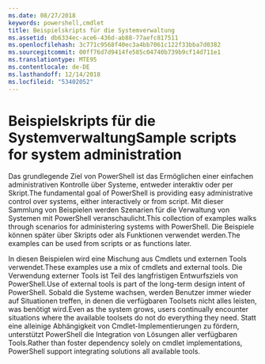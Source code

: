 ```yaml
---
ms.date: 08/27/2018
keywords: powershell,cmdlet
title: Beispielskripts für die Systemverwaltung
ms.assetid: db6334ec-ace6-436d-ab88-77aefc817511
ms.openlocfilehash: 3c771c9568f40ec3a4bb7061c122f33bba7d0382
ms.sourcegitcommit: 00ff76d7d9414fe585c04740b739b9cf14d711e1
ms.translationtype: MTE95
ms.contentlocale: de-DE
ms.lasthandoff: 12/14/2018
ms.locfileid: "53402052"
---
```

# <a name="sample-scripts-for-system-administration"></a><span data-ttu-id="348e8-103">Beispielskripts für die Systemverwaltung</span><span class="sxs-lookup"><span data-stu-id="348e8-103">Sample scripts for system administration</span></span>

<span data-ttu-id="348e8-104">Das grundlegende Ziel von PowerShell ist das Ermöglichen einer einfachen administrativen Kontrolle über Systeme, entweder interaktiv oder per Skript.</span><span class="sxs-lookup"><span data-stu-id="348e8-104">The fundamental goal of PowerShell is providing easy administrative control over systems, either interactively or from script.</span></span> <span data-ttu-id="348e8-105">Mit dieser Sammlung von Beispielen werden Szenarien für die Verwaltung von Systemen mit PowerShell veranschaulicht.</span><span class="sxs-lookup"><span data-stu-id="348e8-105">This collection of examples walks through scenarios for administering systems with PowerShell.</span></span> <span data-ttu-id="348e8-106">Die Beispiele können später über Skripts oder als Funktionen verwendet werden.</span><span class="sxs-lookup"><span data-stu-id="348e8-106">The examples can be used from scripts or as functions later.</span></span>

<span data-ttu-id="348e8-107">In diesen Beispielen wird eine Mischung aus Cmdlets und externen Tools verwendet.</span><span class="sxs-lookup"><span data-stu-id="348e8-107">These examples use a mix of cmdlets and external tools.</span></span> <span data-ttu-id="348e8-108">Die Verwendung externer Tools ist Teil des langfristigen Entwurfsziels von PowerShell.</span><span class="sxs-lookup"><span data-stu-id="348e8-108">Use of external tools is part of the long-term design intent of PowerShell.</span></span> <span data-ttu-id="348e8-109">Sobald die Systeme wachsen, werden Benutzer immer wieder auf Situationen treffen, in denen die verfügbaren Toolsets nicht alles leisten, was benötigt wird.</span><span class="sxs-lookup"><span data-stu-id="348e8-109">Even as the system grows, users continually encounter situations where the available toolsets do not do everything they need.</span></span> <span data-ttu-id="348e8-110">Statt eine alleinige Abhängigkeit von Cmdlet-Implementierungen zu fördern, unterstützt PowerShell die Integration von Lösungen aller verfügbaren Tools.</span><span class="sxs-lookup"><span data-stu-id="348e8-110">Rather than foster dependency solely on cmdlet implementations, PowerShell support integrating solutions all available tools.</span></span>